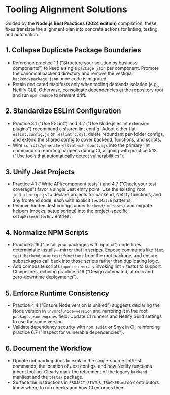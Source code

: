 # Tooling Alignment Solutions

Guided by the **Node.js Best Practices (2024 edition)** compilation, these fixes translate the alignment plan into concrete actions for linting, testing, and automation.

## 1. Collapse Duplicate Package Boundaries
- Reference practice 1.1 ("Structure your solution by business components") to keep a single `package.json` per component. Promote the canonical backend directory and remove the vestigial `backend/package.json` once code is migrated.
- Retain dedicated manifests only when tooling demands isolation (e.g., Netlify CLI). Otherwise, consolidate dependencies at the repository root and run `npm dedupe` to prevent drift.

## 2. Standardize ESLint Configuration
- Practice 3.1 ("Use ESLint") and 3.2 ("Use Node.js eslint extension plugins") recommend a shared lint config. Adopt either flat `eslint.config.js` or `.eslintrc.cjs`, delete redundant per-folder configs, and extend the shared config to cover backend, functions, and scripts.
- Wire `scripts/generate-eslint-md-report.mjs` into the primary lint command so reporting happens during CI, aligning with practice 5.13 ("Use tools that automatically detect vulnerabilities").

## 3. Unify Jest Projects
- Practice 4.1 ("Write API/component tests") and 4.7 ("Check your test coverage") favor a single Jest entry point. Use the existing root `jest.config.cjs` to declare projects for backend, Netlify functions, and any frontend code, each with explicit `testMatch` patterns.
- Remove hidden Jest configs under `backend/` or `tests/` and migrate helpers (mocks, setup scripts) into the project-specific `setupFilesAfterEnv` entries.

## 4. Normalize NPM Scripts
- Practice 5.19 ("Install your packages with npm ci") underlines deterministic installs—mirror that in scripts. Expose commands like `lint`, `test:backend`, and `test:functions` from the root package, and ensure subpackages call back into those scripts rather than duplicating logic.
- Add composite scripts (`npm run verify` invoking lint + tests) to support CI pipelines, echoing practice 5.16 ("Design automated, atomic and zero-downtime deployments").

## 5. Enforce Runtime Consistency
- Practice 4.4 ("Ensure Node version is unified") suggests declaring the Node version in `.nvmrc`/`.node-version` and mirroring it in the root `package.json` `engines` field. Update CI runners and Netlify build settings to use the same version.
- Validate dependency security with `npm audit` or Snyk in CI, reinforcing practice 6.7 ("Inspect for vulnerable dependencies").

## 6. Document the Workflow
- Update onboarding docs to explain the single-source lint/test commands, the location of Jest configs, and how Netlify functions inherit tooling. Clearly mark the retirement of the legacy `backend` manifest and the `tests/` package.
- Surface the instructions in `PROJECT_STATUS_TRACKER.md` so contributors know where to run checks and how CI enforces them.
